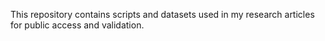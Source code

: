 This repository contains scripts and datasets used in my research articles for public access and validation.
